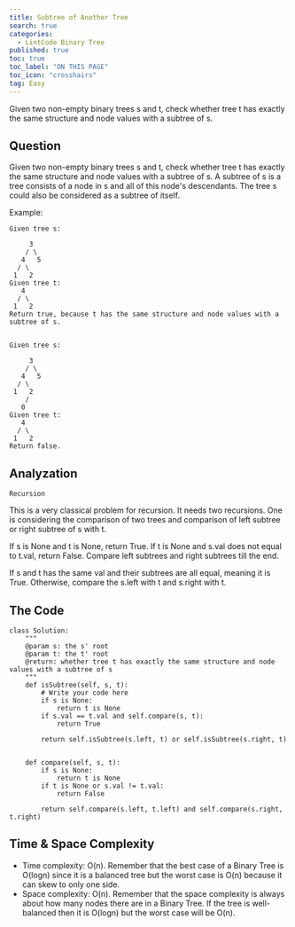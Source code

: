 ```yaml
---
title: Subtree of Another Tree
search: true
categories:
  - LintCode Binary Tree
published: true
toc: true
toc_label: "ON THIS PAGE"
toc_icon: "crosshairs"
tag: Easy
---
```


Given two non-empty binary trees s and t, check whether tree t has exactly the same structure and node values with a subtree of s.

## Question

Given two non-empty binary trees s and t, check whether tree t has exactly the same structure and node values with a subtree of s. A subtree of s is a tree consists of a node in s and all of this node's descendants. The tree s could also be considered as a subtree of itself.

Example:
```
Given tree s:

     3
    / \
   4   5
  / \
 1   2
Given tree t:
   4 
  / \
 1   2
Return true, because t has the same structure and node values with a subtree of s.


Given tree s:

     3
    / \
   4   5
  / \
 1   2
    /
   0
Given tree t:
   4
  / \
 1   2
Return false.
```

## Analyzation
`Recursion`

This is a very classical problem for recursion. It needs two recursions. One is considering the comparison of two trees and comparison of left subtree or right subtree of s with t.

If s is None and t is None, return True. If t is None and s.val does not equal to t.val, return False. Compare left subtrees and right subtrees till the end.

If s and t has the same val and their subtrees are all equal, meaning it is True. Otherwise, compare the s.left with t and s.right with t.

## The Code
```
class Solution:
    """
    @param s: the s' root
    @param t: the t' root
    @return: whether tree t has exactly the same structure and node values with a subtree of s
    """
    def isSubtree(self, s, t):
        # Write your code here
        if s is None:
            return t is None
        if s.val == t.val and self.compare(s, t):
            return True
        
        return self.isSubtree(s.left, t) or self.isSubtree(s.right, t)
        
    
    def compare(self, s, t):
        if s is None:
            return t is None
        if t is None or s.val != t.val:
            return False
            
        return self.compare(s.left, t.left) and self.compare(s.right, t.right)
```

## Time & Space Complexity
- Time complexity: O(n). Remember that the best case of a Binary Tree is O(logn) since it is a balanced tree but the worst case is O(n) because it can skew to only one side.
- Space complexity: O(n). Remember that the space complexity is always about how many nodes there are in a Binary Tree. If the tree is well-balanced then it is O(logn) but the worst case will be O(n).
